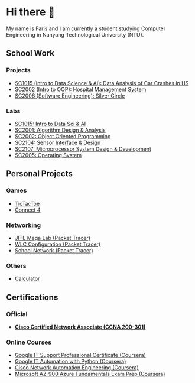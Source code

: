 # Hi there 👋

My name is Faris and I am currently a student studying Computer Engineering in Nanyang Technological University (NTU).


## School Work
### Projects
- [SC1015 (Intro to Data Science & AI): Data Analysis of Car Crashes in US](https://github.com/faris1702/SC1015-Mini-Project)        
- [SC2002 (Intro to OOP): Hospital Management System](https://github.com/faris1702/SC2002-Hospital-Management-System-Project)
- [SC2006 (Software Engineering): Silver Circle](https://github.com/Gideon2882/SC2006-T2)
### Labs
- [SC1015: Intro to Data Sci & AI]()
- [SC2001: Algorithm Design & Analysis](https://github.com/faris1702/SC2001-Algorithm-Design-and-Analysis)
- [SC2002: Object Oriented Programming](https://github.com/faris1702/SC2002-Object-Oriented-Programming-Labs)
- [SC2104: Sensor Interface & Design](https://github.com/faris1702/SC2104-Sensor-Interface-and-Design)
- [SC2107: Microprocessor System Design & Development](https://github.com/faris1702/SC2107-Microprocessor-System-Design-and-Development)
- [SC2005: Operating System](https://github.com/faris1702/SC2005-Operating-System)

## Personal Projects
### Games
- [TicTacToe](https://github.com/faris1702/TicTacToe)
- [Connect 4](https://github.com/faris1702/Connect4)
### Networking 
- [JITL Mega Lab (Packet Tracer)](https://github.com/faris1702/JITL-Mega-Lab)
- [WLC Configuration (Packet Tracer)](https://github.com/faris1702/WLC_Configuration/tree/main)
- [School Network (Packet Tracer)](https://github.com/faris1702/School_Network)
### Others
- [Calculator](https://github.com/faris1702/Faris-Calculator)

## Certifications
### Official
- [<b>Cisco Certified Network Associate (CCNA 200-301)</b>](https://github.com/faris1702/CCNA-Notes)
### Online Courses
- [Google IT Support Professional Certificate (Coursera)](https://github.com/faris1702/Google-IT-Support/tree/main)
- [Google IT Automation with Python (Coursera)](https://github.com/faris1702/Google-IT-Automation-with-Python)
- [Cisco Network Automation Engineering (Coursera)](https://github.com/faris1702/Cisco-Network-Automation-Engineering)
- [Microsoft AZ-900 Azure Fundamentals Exam Prep (Coursera)](https://github.com/faris1702/Microsoft-AZ-900-Azure-Fundamentals-Exam-Prep-Coursera-/tree/main)
<!--
**faris1702/faris1702** is a ✨ _special_ ✨ repository because its `README.md` (this file) appears on your GitHub profile.

Here are some ideas to get you started:

- 🔭 I’m currently working on ...
- 🌱 I’m currently learning ...
- 👯 I’m looking to collaborate on ...
- 🤔 I’m looking for help with ...
- 💬 Ask me about ...
- 📫 How to reach me: ...
- 😄 Pronouns: ...
- ⚡ Fun fact: ...
-->
